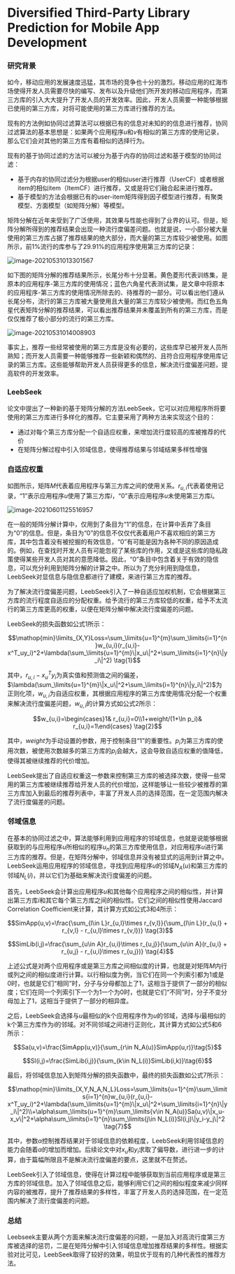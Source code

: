 # Diversified Third-Party Library Prediction for Mobile App Development

### 研究背景

如今，移动应用的发展速度迅猛，其市场的竞争也十分的激烈。移动应用的红海市场使得开发人员需要尽快的编写、发布以及升级他们所开发的移动应用程序，而第三方库的引入大大提升了开发人员的开发效率。因此，开发人员需要一种能够根据已使用的第三方库，对将可能使用的第三方库进行推荐的方法。

现有的方法例如协同过滤算法可以根据已有的信息对未知的的信息进行推荐，协同过滤算法的基本思想是：如果两个应用程序$u$和$v$有相似的第三方库的使用记录，那么它们会对其他的第三方库有着相似的选择行为。

现有的基于协同过滤的方法可以被分为基于内存的协同过滤和基于模型的协同过滤：

+ 基于内存的协同过滤分为根据user的相似user进行推荐（UserCF）或者根据item的相似item（ItemCF）进行推荐，又或是将它们融合起来进行推荐。
+ 基于模型的方法会根据已有的user-item矩阵得到因子模型进行推荐，有聚类模型、方面模型（如矩阵分解）等模型。

矩阵分解在近年来受到了广泛使用，其效果与性能也得到了业界的认可。但是，矩阵分解所得到的推荐结果会出现一种流行度偏差问题。也就是说，一小部分被大量使用的第三方库占据了推荐结果的绝大部分，而大量的第三方库较少被使用。如图所示，前1%流行的库参与了29.91%的应用程序使用第三方库的记录：

![image-20210531013301567](C:\Users\94247\AppData\Roaming\Typora\typora-user-images\image-20210531013301567.png)

如下图的矩阵分解的推荐结果所示，长尾分布十分显著。黄色菱形代表训练集，是原本的应用程序-第三方库的使用情况；蓝色六角星代表测试集，是文章中将原本的应用程序-第三方库的使用情况所除去的、待推荐的一部分。可以看出他们遵从长尾分布，流行的第三方库被大量使用且大量的第三方库较少被使用。而红色五角星代表矩阵分解的推荐结果，可以看出推荐结果并未覆盖到所有的第三方库，而是仅仅推荐了极小部分的流行的第三方库。

![image-20210531014008903](C:\Users\94247\AppData\Roaming\Typora\typora-user-images\image-20210531014008903.png)

事实上，推荐一些经常被使用的第三方库是没有必要的，这些库早已被开发人员所熟知；而开发人员需要一种能够推荐一些新颖和偶然的、且符合应用程序使用库记录的第三方库。这些能够帮助开发人员获得更多的信息，解决流行度偏差问题，提高软件的开发效率。

### LeebSeek

论文中提出了一种新的基于矩阵分解的方法LeebSeek，它可以对应用程序所将要使用的第三方库进行多样化的推荐。它主要采用了两种方法来实现这个目的：

+ 通过对每个第三方库分配一个自适应权重，来增加流行度较高的库被推荐的代价
+ 在矩阵分解过程中引入邻域信息，使得推荐结果与邻域结果多样性增强

### 自适应权重

如图所示，矩阵$M$代表着应用程序与第三方库之间的使用关系。$r_{u,i}$代表着使用记录，“1”表示应用程序$u$使用了第三方库$i$，“0”表示应用程序$u$未使用第三方库$i$。

![image-20210601125516957](C:\Users\94247\AppData\Roaming\Typora\typora-user-images\image-20210601125516957.png)

在一般的矩阵分解计算中，仅用到了条目为“1”的信息，在计算中丢弃了条目为“0”的信息。但是，条目为“0”的信息不仅仅代表着用户不喜欢相应的第三方库，其中包含着没有被挖掘的有效信息，“0”有可能是因为各种不同的原因造成的。例如，在查找时开发人员有可能忽视了某些库的作用，又或是这些库的隐私政策使得某些开发人员对其的意愿降低。因此，“0”条目中包含着关于有效的隐信息，可以充分利用到矩阵分解的计算之中。所以为了充分利用到隐信息，LeebSeek对显信息与隐信息都进行了建模，来进行第三方库的推荐。

为了解决流行度偏差问题，LeebSeek引入了一种自适应加权机制，它会根据第三方库的流行程度自适应的分配权重。给予流行的第三方库较低的权重，给予不太流行的第三方库更高的权重，以便在矩阵分解中解决流行度偏差的问题。

LeebSeek的损失函数如公式1所示：

$$\mathop{min}\limits_{X,Y}Loss=\sum_\limits{u=1}^{m}\sum_\limits{i=1}^{n}w_{u,i}(r_{u,i}-x^T_uy_i)^2+\lambda(\sum_\limits{u=1}^{m}\|x_u\|^2+\sum_\limits{i=1}^{n}\|y_i\|^2) \tag{1}$$

其中，$r_{u,i}-x^T_uy_i$为真实值和预测值之间的偏差，$\lambda(\sum_\limits{u=1}^{m}\|x_u\|^2+\sum_\limits{i=1}^{n}\|y_i\|^2)$为正则化项，$w_{u,i}$为自适应权重，其根据应用程序的第三方库使用情况分配一个权重来解决流行度偏差问题，$w_{u,i}$的计算方式如公式2所示：

$$w_{u,i}=\begin{cases}1& r_{u,i}=0\\1+weight/(1+\ln p_i)& r_{u,i}=1\end{cases} \tag{2}$$ 

其中，$weight$为手动设置的参数，用于控制条目“1”的重要性。$p_i$为第三方库的使用次数，被使用次数越多的第三方库的$p_i$会越大，这会导致自适应权重的值降低，使得其被继续推荐的代价增加。

LeebSeek提出了自适应权重这一参数来控制第三方库的被选择次数，使得一些常用的第三方库被继续推荐给开发人员的代价增加，这样能够让一些较少被推荐的第三方库加入到最后的推荐列表中，丰富了开发人员的选择范围，在一定范围内解决了流行度偏差的问题。

### 邻域信息

在基本的协同过滤之中，算法能够利用到应用程序的邻域信息，也就是说能够根据获取到的与应用程序$u$所相似的程序$u_n$的第三方库使用信息，对应用程序$u$进行第三方库的推荐。但是，在矩阵分解中，邻域信息并没有被显式的运用到计算之中。LeebSeek运用应用程序的邻域信息，寻找到应用程序$u$的邻域$N_A(u)$和第三方库的邻域$N_L(i)$，并以它们为基础来解决流行度偏差的问题。

首先，LeebSeek会计算出应用程序$u$和其他每个应用程序之间的相似性，并计算出第三方库$i$和其它每个第三方库之间的相似性。它们之间的相似性使用Jaccard Correlation Coefficient来计算，其计算方式如公式3和4所示：

$$SimApp(u,v)=\frac{\sum_{l\in L}r_{u,l}\times r_{v,l}}{\sum_{l\in L}(r_{u,l} + r_{v,l} - r_{u,l}\times r_{v,l})} \tag{3}$$

$$SimLib(i,j)=\frac{\sum_{u\in A}r_{u,i}\times r_{u,j}}{\sum_{u\in A}(r_{u,i} + r_{u,j} - r_{u,i}\times r_{u,j})} \tag{4}$$

上述公式是对两个应用程序或是第三方库之间相似度的计算，也就是对矩阵$M$内行或列之间的相似度进行计算。以行相似度为例，当它们在同一个列索引都为1或是0时，也就是它们“相同”时，分子与分母都加上了1，这相当于提供了一部分的相似度；它们在同一个列索引下一个为1一个为0时，也就是它们“不同”时，分子不变分母加上了1，这相当于提供了一部分的相异度。

之后，LeebSeek会选择与$u$最相似的k个应用程序作为$u$的邻域，选择与$i$最相似的k个第三方库作为$i$的邻域。对不同邻域之间进行正则化，其计算方式如公式5和6所示：

$$Sa(u,v)=\frac{SimApp(u,v)}{\sum_{r\in N_A(u)}SimApp(u,r)}\tag{5}$$

$$Sl(i,j)=\frac{SimLib(i,j)}{\sum_{k\in N_L(i)}SimLib(i,k)}\tag{6}$$

最后，将邻域信息加入到矩阵分解的损失函数中，最终的损失函数如公式7所示：

$$\mathop{min}\limits_{X,Y,N_A,N_L}Loss=\sum_\limits{u=1}^{m}\sum_\limits{i=1}^{n}w_{u,i}(r_{u,i}-x^T_uy_i)^2+\lambda(\sum_\limits{u=1}^{m}\|x_u\|^2+\sum_\limits{i=1}^{n}\|y_i\|^2)\\+\alpha\sum_\limits{u=1}^{m}\sum_\limits{v\in N_A(u)}Sa(u,v)\|x_u-x_v\|^2+\alpha\sum_\limits{i=1}^{n}\sum_\limits{j\in N_L(i)}Sl(i,j)\|y_i-y_j\|^2 \tag{7}$$

其中，参数$\alpha$控制推荐结果对于邻域信息的依赖程度，LeebSeek利用邻域信息的能力会随着$\alpha$的增加而增加。后续论文中对$x_u$和$y_i$求取了偏导数，进行进一步的计算，由于篇幅所限且不是解决流行度偏差的要点，这里就不在赘述。

LeebSeek引入了邻域信息，使得在计算过程中能够获取到当前应用程序或是第三方库的邻域信息。加入了邻域信息之后，能够利用它们之间的相似程度来减少同样内容的被推荐，提升了推荐结果的多样性，丰富了开发人员的选择范围，在一定范围内解决了流行度偏差的问题。

### 总结

Leebseek主要从两个方面来解决流行度偏差的问题，一是加入对高流行度第三方库被选择的惩罚，二是在矩阵分解中引入邻域信息增加推荐结果的多样性。根据实验对比可见，LeebSeek取得了较好的效果，明显优于现有的几种代表性的推荐方法。

